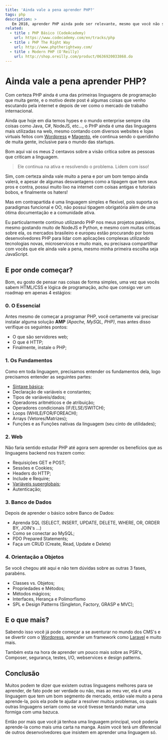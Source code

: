 ```yaml
---
title: 'Ainda vale a pena aprender PHP?'
tags: php
description: >
   Em 2018, aprender PHP ainda pode ser relevante, mesmo que você não seja um desenvolvedor back-end. Se estiver começando e o PHP for a sua primeira linguagem, aqui vai minha opinião sobre o assunto.
related:
  - title : PHP Básico (CodeAcademy)
    url: https://www.codecademy.com/en/tracks/php
  - title : PHP The Right Way
    url: http://www.phptherightway.com/
  - title : Modern PHP (O'Reilly)
    url: http://shop.oreilly.com/product/0636920033868.do
---
```


# Ainda vale a pena aprender PHP?

Com certeza PHP ainda é uma das primeiras linguagens de programação que muita gente, 
e o motivo deste post é algumas coisas que venho escutando pela internet e depois de ver como o mercado de trabalho internacional.

Ainda que hoje em dia temos hypes e o mundo enterprise sempre cita coisas como Java, C#, NodeJS, etc..., o PHP ainda é uma das linguagens mais utilizadas na web, 
mesmo contando com diversos websites e lojas virtuais feitos com [Wordpress](https://wordpress.org/) e [Magento](https://magento.com/), ele continua sendo o queridinho de muita gente, inclusive para o mundo das startups.

Bom aqui vai os meus 2 centavos sobre a visão crítica sobre as pessoas que criticam a linguagem.

> Ele continua na ativa e resolvendo o problema. Lidem com isso!

Sim, com certeza ainda vale muito a pena e por um bom tempo ainda valerá, e apesar de algumas desvantagens como a tipagem que tem seus pros e contra, possui muito lixo na internet com coisas antigas e tutoriais bobos, e finalmente os haters!

Mas em contrapartida é uma linguagem simples e flexível, pois suporta os paradigmas funcional e OO, não possui tipagem obrigatória além de uma ótima documentação e a comunidade ativa.

Eu particularmente continuo utilizando PHP nos meus projetos paralelos, mesmo gostando muito de NodeJS e Python, e mesmo com muitas criticas sobre ela, os mercados brasileiro e europeu estão procurando por bons desenvolvedores PHP para lidar com aplicações complexas utilizando tecnologias novas, microservicos e muito mais,
eu precisava compartilhar com vocês que ele ainda vale a pena, mesmo minha primeira escolha seja JavaScript.

## E por onde começar?

Bom, eu gosto de pensar nas coisas de forma simples, uma vez que vocês sabem HTML/CSS e lógica de programação, acho que consigo ver um roadmap em apenas 4 estágios:

### 0. O Essencial

Antes mesmo de começar a programar PHP, você certamente vai precisar instalar alguma solução **AMP** *(Apache, MySQL, PHP)*, mas antes disso verifique os seguintes pontos:

- O que são servidores web;
- O que é HTTP;
- Finalmente, instale o PHP;

### 1. Os Fundamentos

Como em toda linguagem, precisamos entender os fundamentos dela, logo precisamos entender as seguintes partes:

- [Sintaxe básica](http://php.net/manual/en/langref.php);
- Declaração de variáveis e constantes;
- Tipos de variáveis/dados;
- Operadores aritméticos e de atribuição;
- Operadores condicionais (IF/ELSE/SWITCH);
- Loops (WHILE/FOR/FOREACH);
- Arrays (Vetores/Matrizes);
- Funções e as Funções nativas da linguagem (seu cinto de utilidades);

### 2. Web

Não faria sentido estudar PHP até agora sem aprender os benefícios que as linguagens backend nos trazem como:

- Requisições GET e POST;
- Sessões e Cookies;
- Headers do HTTP;
- Include e Require;
- [Variáveis superglobais](http://php.net/manual/en/language.variables.superglobals.php);
- Autenticação;

### 3. Banco de Dados

Depois de aprender o básico sobre Banco de Dados:
 
- Aprenda SQL (SELECT, INSERT, UPDATE, DELETE, WHERE, OR, ORDER BY, JOIN's ...)
- Como se conectar ao MySQL;
- PDO Prepared Statements;
- Faça um CRUD (Create, Read, Update e Delete)


### 4. Orientação a Objetos

Se você chegou até aqui e não tem dúvidas sobre as outras 3 fases, parabéns.

- Classes vs. Objetos;
- Propriedades e Métodos;
- Métodos mágicos;
- Interfaces, Herança e Polimorfismo
- SPL e Design Patterns (Singleton, Factory, GRASP e MVC);

## E o que mais?

Sabendo isso você já pode começar a se aventurar no mundo dos CMS's e se divertir com o [Wordpress](https://wordpress.org/), aprender um framework como [Laravel](https://laravel.com/) e muito mais.

Também esta na hora de aprender um pouco mais sobre as PSR's, Composer, segurança, testes, I/O, webservices e design patterns.

## Conclusão

Muitos podem te dizer que existem outras linguagens melhores para se aprender, de fato pode ser verdade ou não, mas ao meu ver, ela é uma linguagem que tem um bom segmento de mercado, então vale muito a pena aprende-la, pois ela pode te ajudar a resolver muitos problemas, os quais outras linguagens seriam como se você tivesse tentando matar uma formiga com uma bazuca.

Então por mais que você já tenhoa uma linguagem principal, você poderia aprende-la como mais uma carta na manga. Assim você terá um diferencial de outros desenvolvedores que insistem em aprender uma linguagem só.
